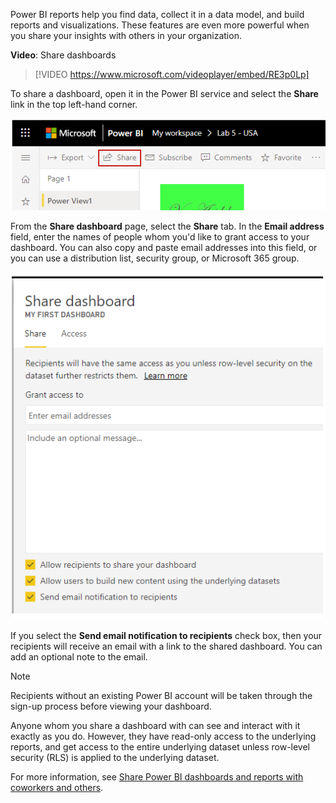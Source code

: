 Power BI reports help you find data, collect it in a data model, and build reports and visualizations. These features are even more powerful when you share your insights with others in your organization.

**Video**: Share dashboards
> [!VIDEO https://www.microsoft.com/videoplayer/embed/RE3p0Lp]

To share a dashboard, open it in the Power BI service and select the **Share** link in the top left-hand corner.

![Screenshot of the "Share" link in the Power BI service.](../media/06-power-bi-share.png)

From the **Share dashboard** page, select the **Share** tab. In the **Email address** field, enter the names of people whom you'd like to grant access to your dashboard. You can also copy and paste email addresses into this field, or you can use a distribution list, security group, or Microsoft 365 group.

![Screenshot of the "Share dashboard" dialog.](../media/06-power-bi-share-dashboard.png)

If you select the **Send email notification to recipients** check box, then your recipients will receive an email with a link to the shared dashboard. You can add an optional note to the email.

> [!NOTE]
> Recipients without an existing Power BI account will be taken through the sign-up process before viewing your dashboard.
> 
> 

Anyone whom you share a dashboard with can see and interact with it exactly as you do. However, they have read-only access to the underlying reports, and get access to the entire underlying dataset unless row-level security (RLS) is applied to the underlying dataset.


For more information, see [Share Power BI dashboards and reports with coworkers and others](/power-bi/service-share-dashboards/?azure-portal=true).
